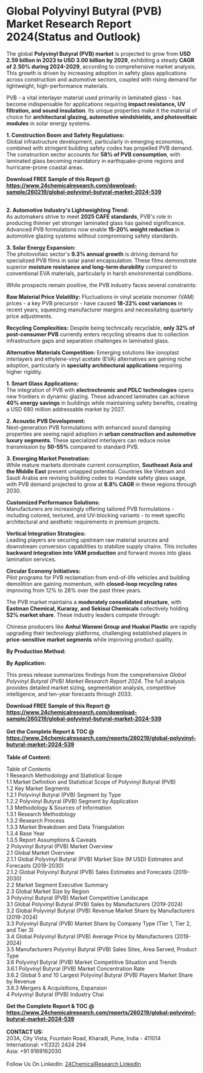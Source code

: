 <h1>Global Polyvinyl Butyral (PVB) Market Research Report 2024(Status and Outlook)</h1><p>The global <strong>Polyvinyl Butyral (PVB) market</strong> is projected to grow from <strong>USD 2.59 billion in 2023 to USD 3.00 billion by 2029</strong>, exhibiting a steady <strong>CAGR of 2.50% during 2024-2029</strong>, according to comprehensive market analysis. This growth is driven by increasing adoption in safety glass applications across construction and automotive sectors, coupled with rising demand for lightweight, high-performance materials.</p><p>PVB - a vital interlayer material used primarily in laminated glass - has become indispensable for applications requiring <strong>impact resistance, UV filtration, and sound insulation</strong>. Its unique properties make it the material of choice for <strong>architectural glazing, automotive windshields, and photovoltaic modules</strong> in solar energy systems.</p><p><strong>1. Construction Boom and Safety Regulations:</strong><br>
Global infrastructure development, particularly in emerging economies, combined with stringent building safety codes has propelled PVB demand. The construction sector accounts for <strong>58% of PVB consumption</strong>, with laminated glass becoming mandatory in earthquake-prone regions and hurricane-prone coastal areas.</p><div><b>Download FREE Sample of this Report @ 
            <a href="https://www.24chemicalresearch.com/download-sample/260219/global-polyvinyl-butyral-market-2024-539">
            https://www.24chemicalresearch.com/download-sample/260219/global-polyvinyl-butyral-market-2024-539</a></b></div><br><p><strong>2. Automotive Industry's Lightweighting Trend:</strong><br>
As automakers strive to meet <strong>2025 CAFE standards</strong>, PVB's role in producing thinner yet stronger laminated glass has gained significance. Advanced PVB formulations now enable <strong>15-20% weight reduction</strong> in automotive glazing systems without compromising safety standards.</p><p><strong>3. Solar Energy Expansion:</strong><br>
The photovoltaic sector's <strong>9.3% annual growth</strong> is driving demand for specialized PVB films in solar panel encapsulation. These films demonstrate superior <strong>moisture resistance and long-term durability</strong> compared to conventional EVA materials, particularly in harsh environmental conditions.</p><p>While prospects remain positive, the PVB industry faces several constraints:</p><p><strong>Raw Material Price Volatility:</strong> Fluctuations in vinyl acetate monomer (VAM) prices - a key PVB precursor - have caused <strong>18-22% cost variances</strong> in recent years, squeezing manufacturer margins and necessitating quarterly price adjustments.</p><p><strong>Recycling Complexities:</strong> Despite being technically recyclable, <strong>only 32% of post-consumer PVB</strong> currently enters recycling streams due to collection infrastructure gaps and separation challenges in laminated glass.</p><p><strong>Alternative Materials Competition:</strong> Emerging solutions like ionoplast interlayers and ethylene-vinyl acetate (EVA) alternatives are gaining niche adoption, particularly in <strong>specialty architectural applications</strong> requiring higher rigidity.</p><p><strong>1. Smart Glass Applications:</strong><br>
The integration of PVB with <strong>electrochromic and PDLC technologies</strong> opens new frontiers in dynamic glazing. These advanced laminates can achieve <strong>40% energy savings</strong> in buildings while maintaining safety benefits, creating a USD 680 million addressable market by 2027.</p><p><strong>2. Acoustic PVB Development:</strong><br>
Next-generation PVB formulations with enhanced sound damping properties are seeing rapid adoption in <strong>urban construction and automotive luxury segments</strong>. These specialized interlayers can reduce noise transmission by <strong>50-55%</strong> compared to standard PVB.</p><p><strong>3. Emerging Market Penetration:</strong><br>
While mature markets dominate current consumption, <strong>Southeast Asia and the Middle East</strong> present untapped potential. Countries like Vietnam and Saudi Arabia are revising building codes to mandate safety glass usage, with PVB demand projected to grow at <strong>6.8% CAGR</strong> in these regions through 2030.</p><p><strong>Customized Performance Solutions:</strong><br>
	Manufacturers are increasingly offering tailored PVB formulations - including colored, textured, and UV-blocking variants - to meet specific architectural and aesthetic requirements in premium projects.</p><p><strong>Vertical Integration Strategies:</strong><br>
	Leading players are securing upstream raw material sources and downstream conversion capabilities to stabilize supply chains. This includes <strong>backward integration into VAM production</strong> and forward moves into glass lamination services.</p><p><strong>Circular Economy Initiatives:</strong><br>
	Pilot programs for PVB reclamation from end-of-life vehicles and building demolition are gaining momentum, with <strong>closed-loop recycling rates</strong> improving from 12% to 28% over the past three years.</p><p>The PVB market maintains a <strong>moderately consolidated structure</strong>, with <strong>Eastman Chemical, Kuraray, and Sekisui Chemicals</strong> collectively holding <strong>52% market share</strong>. These industry leaders compete through:</p><p>Chinese producers like <strong>Anhui Wanwei Group and Huakai Plastic</strong> are rapidly upgrading their technology platforms, challenging established players in <strong>price-sensitive market segments</strong> while improving product quality.</p><p><strong>By Production Method:</strong></p><p><strong>By Application:</strong></p><p>This press release summarizes findings from the comprehensive <em>Global Polyvinyl Butyral (PVB) Market Research Report 2024</em>. The full analysis provides detailed market sizing, segmentation analysis, competitive intelligence, and ten-year forecasts through 2033.</p><div><b>Download FREE Sample of this Report @ 
            <a href="https://www.24chemicalresearch.com/download-sample/260219/global-polyvinyl-butyral-market-2024-539">
            https://www.24chemicalresearch.com/download-sample/260219/global-polyvinyl-butyral-market-2024-539</a></b></div><br><div><b>Get the Complete Report & TOC @ 
            <a href="https://www.24chemicalresearch.com/reports/260219/global-polyvinyl-butyral-market-2024-539">
            https://www.24chemicalresearch.com/reports/260219/global-polyvinyl-butyral-market-2024-539</a></b></div><br>
            <b>Table of Content:</b><p>Table of Contents<br />
1 Research Methodology and Statistical Scope<br />
1.1 Market Definition and Statistical Scope of Polyvinyl Butyral (PVB)<br />
1.2 Key Market Segments<br />
1.2.1 Polyvinyl Butyral (PVB) Segment by Type<br />
1.2.2 Polyvinyl Butyral (PVB) Segment by Application<br />
1.3 Methodology & Sources of Information<br />
1.3.1 Research Methodology<br />
1.3.2 Research Process<br />
1.3.3 Market Breakdown and Data Triangulation<br />
1.3.4 Base Year<br />
1.3.5 Report Assumptions & Caveats<br />
2 Polyvinyl Butyral (PVB) Market Overview<br />
2.1 Global Market Overview<br />
2.1.1 Global Polyvinyl Butyral (PVB) Market Size (M USD) Estimates and Forecasts (2019-2030)<br />
2.1.2 Global Polyvinyl Butyral (PVB) Sales Estimates and Forecasts (2019-2030)<br />
2.2 Market Segment Executive Summary<br />
2.3 Global Market Size by Region<br />
3 Polyvinyl Butyral (PVB) Market Competitive Landscape<br />
3.1 Global Polyvinyl Butyral (PVB) Sales by Manufacturers (2019-2024)<br />
3.2 Global Polyvinyl Butyral (PVB) Revenue Market Share by Manufacturers (2019-2024)<br />
3.3 Polyvinyl Butyral (PVB) Market Share by Company Type (Tier 1, Tier 2, and Tier 3)<br />
3.4 Global Polyvinyl Butyral (PVB) Average Price by Manufacturers (2019-2024)<br />
3.5 Manufacturers Polyvinyl Butyral (PVB) Sales Sites, Area Served, Product Type<br />
3.6 Polyvinyl Butyral (PVB) Market Competitive Situation and Trends<br />
3.6.1 Polyvinyl Butyral (PVB) Market Concentration Rate<br />
3.6.2 Global 5 and 10 Largest Polyvinyl Butyral (PVB) Players Market Share by Revenue<br />
3.6.3 Mergers & Acquisitions, Expansion<br />
4 Polyvinyl Butyral (PVB) Industry Chai</p><div><b>Get the Complete Report & TOC @ 
            <a href="https://www.24chemicalresearch.com/reports/260219/global-polyvinyl-butyral-market-2024-539">
            https://www.24chemicalresearch.com/reports/260219/global-polyvinyl-butyral-market-2024-539</a></b></div><br><b>CONTACT US:</b><br>
            203A, City Vista, Fountain Road, Kharadi, Pune, India - 411014<br>
            International: +1(332) 2424 294<br>
            Asia: +91 9169162030 <br><br>
            Follow Us On LinkedIn: <a href="https://www.linkedin.com/company/24chemicalresearch/">24ChemicalResearch LinkedIn</a>